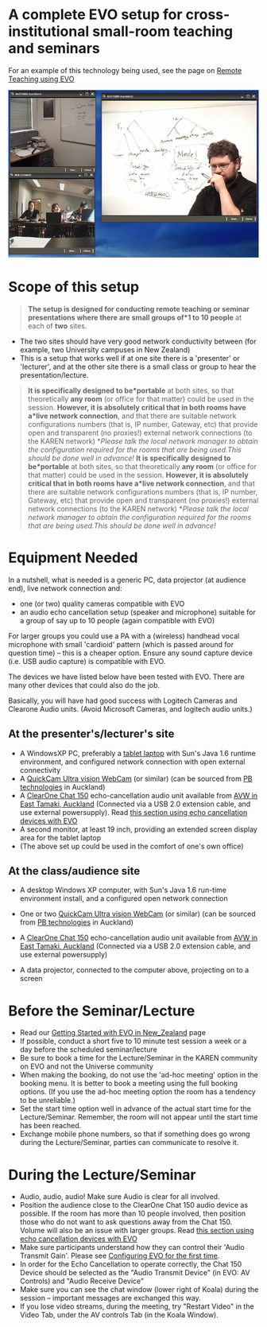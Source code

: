 # A complete EVO setup for cross-institutional small-room teaching and seminars

For an example of this technology being used, see the page on [Remote Teaching using EVO](remote-teaching-using-evo.md)

![Bryant-lecture-2.jpg](./attachments/Bryant-lecture-2.jpg)
# Scope of this setup

>  **The setup is designed for conducting remote teaching or seminar presentations where there are small groups of*1 to 10 people** at each of **two** sites.

- The two sites should have very good network conductivity between (for example, two University campuses in New Zealand)
- This is a setup that works well if at one site there is a 'presenter' or 'lecturer', and at the other site there is a small class or group to hear the presentation/lecture.


>  **It is specifically designed to be*portable** at both sites, so that theoretically **any room** (or office for that matter) could be used in the session.
>  **However, it is absolutely critical that in both rooms have a*live network connection**, and that there are suitable network configurations numbers (that is, IP number, Gateway, etc) that provide open and transparent (no proxies!) external network connections (to the KAREN network)
>  **Please talk the local network manager to obtain the configuration required for the rooms that are being used.*This should be done well in advance!**
>  **It is specifically designed to be*portable** at both sites, so that theoretically **any room** (or office for that matter) could be used in the session.
>  **However, it is absolutely critical that in both rooms have a*live network connection**, and that there are suitable network configurations numbers (that is, IP number, Gateway, etc) that provide open and transparent (no proxies!) external network connections (to the KAREN network)
>  **Please talk the local network manager to obtain the configuration required for the rooms that are being used.*This should be done well in advance!**

# Equipment Needed

In a nutshell, what is needed is a generic PC, data projector (at audience end), live network connection and:

- one (or two) quality cameras compatible with EVO
- an audio echo cancellation setup (speaker and microphone) suitable for a group of say up to 10 people (again compatible with EVO)

For larger groups you could use a PA with a (wireless) handhead vocal microphone with small 'cardioid' pattern (which is passed around for question time) – this is a cheaper option. Ensure any sound capture device (i.e. USB audio capture) is compatible with EVO.

The devices we have listed below have been tested with EVO. There are many other devices that could also do the job. 

Basically, you will have had good success with Logitech Cameras and Clearone Audio units. (Avoid Microsoft Cameras, and logitech audio units.)

## At the presenter's/lecturer's site

- A WindowsXP PC, preferably a [tablet laptop](http://h10010.www1.hp.com/wwpc/us/en/sm/WF05a/321957-321957-64295-304455-306995-1847962.html) with Sun's Java 1.6 runtime environment, and configured network connection with open external connectivity
- A [QuickCam Ultra vision WebCam](http://www.logitech.com/index.cfm/webcam_communications/webcams/devices/238&cl=nz,en) (or similar) (can be sourced from [PB technologies](http://www.pbtech.co.nz) in Auckland)
- A [ClearOne Chat 150](http://www.clearone.com/products/product.php?cat=9&prod=98) echo-cancellation audio unit available from [AVW in East Tamaki, Auckland](http://www.avw.co.nz/) (Connected via a USB 2.0 extension cable, and use external powersupply). Read [this section using echo cancellation devices with EVO](known-issues-with-evo.md)
- A second monitor, at least 19 inch, providing an extended screen display area for the tablet laptop
- (The above set up could be used in the comfort of one's own office)

## At the class/audience site

- A desktop Windows XP computer, with Sun's Java 1.6 run-time environment install, and a configured open network connection
- One or two [QuickCam Ultra vision WebCam](http://www.logitech.com/index.cfm/webcam_communications/webcams/devices/238&cl=nz,en) (or similar) (can be sourced from [PB technologies](http://www.pbtech.co.nz) in Auckland)

- A [ClearOne Chat 150](http://www.clearone.com/products/product.php?cat=9&prod=98) echo-cancellation audio unit available from [AVW in East Tamaki, Auckland](http://www.avw.co.nz/) (Connected via a USB 2.0 extension cable, and use external powersupply)
- A data projector, connected to the computer above, projecting on to a screen

# Before the Seminar/Lecture

- Read our [Getting Started with EVO in New_Zealand](getting-started-with-evo.md) page
- If possible, conduct a short five to 10 minute test session a week or a day before the scheduled seminar/lecture
- Be sure to book a time for the Lecture/Seminar in the KAREN community on EVO and not the Universe community
- When making the booking, do not use the 'ad-hoc meeting' option in the booking menu.  It is better to book a meeting using the full booking options.  (If you use the ad-hoc meeting option the room has a tendency to be unreliable.)
- Set the start time option well in advance of the actual start time for the Lecture/Seminar.  Remember, the room will not appear until the start time has been reached.
- Exchange mobile phone numbers, so that if something does go wrong during the Lecture/Seminar, parties can communicate to resolve it.

# During the Lecture/Seminar

- Audio, audio, audio! Make sure Audio is clear for all involved.
- Position the audience close to the ClearOne Chat 150 audio device as possible. If the room has more than 10 people involved, then position those who do not want to ask questions away from the Chat 150. Volume will also be an issue with larger groups. Read [this section using echo cancellation devices with EVO](known-issues-with-evo.md)
- Make sure participants understand how they can control their 'Audio Transmit Gain'.  Please see [Configuring EVO for the first time](configuring-evo-for-the-first-time.md).
- In order for the Echo Cancellation to operate correctly, the Chat 150 Device should be selected as the "Audio Transmit Device" (in EVO: AV Controls) and "Audio Receive Device"
- Make sure you can see the chat window (lower right of Koala) during the session – important messages are exchanged this way.
- If you lose video streams, during the meeting, try "Restart Video" in the Video Tab, under the AV controls Tab (in the Koala Window).
